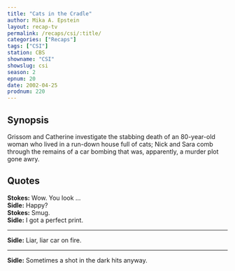 ```yaml
---
title: "Cats in the Cradle"
author: Mika A. Epstein
layout: recap-tv
permalink: /recaps/csi/:title/
categories: ["Recaps"]
tags: ["CSI"]
station: CBS
showname: "CSI"
showslug: csi
season: 2
epnum: 20
date: 2002-04-25
prodnum: 220  
---
```


## Synopsis

Grissom and Catherine investigate the stabbing death of an 80-year-old woman who lived in a run-down house full of cats; Nick and Sara comb through the remains of a car bombing that was, apparently, a murder plot gone awry.

## Quotes

**Stokes:** Wow. You look ...  
**Sidle:** Happy?  
**Stokes:** Smug.  
**Sidle:** I got a perfect print.  

- - -

**Sidle:** Liar, liar car on fire.
  

- - -

**Sidle:** Sometimes a shot in the dark hits anyway.

